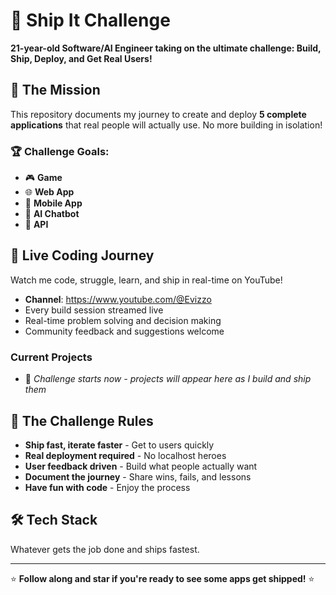 # 🚀 Ship It Challenge

**21-year-old Software/AI Engineer taking on the ultimate challenge: Build, Ship, Deploy, and Get Real Users!**

## 🎯 The Mission

This repository documents my journey to create and deploy **5 complete applications** that real people will actually use. No more building in isolation!

### 🏆 Challenge Goals:
- 🎮 **Game**
- 🌐 **Web App**
- 📱 **Mobile App**
- 🤖 **AI Chatbot**
- 🔗 **API**

## 🎥 Live Coding Journey

Watch me code, struggle, learn, and ship in real-time on YouTube!
- **Channel**: https://www.youtube.com/@Evizzo
- Every build session streamed live
- Real-time problem solving and decision making
- Community feedback and suggestions welcome

### Current Projects
- 🔨 *Challenge starts now - projects will appear here as I build and ship them*

## 🎪 The Challenge Rules

- **Ship fast, iterate faster** - Get to users quickly
- **Real deployment required** - No localhost heroes
- **User feedback driven** - Build what people actually want
- **Document the journey** - Share wins, fails, and lessons
- **Have fun with code** - Enjoy the process

## 🛠️ Tech Stack

Whatever gets the job done and ships fastest.

---

⭐ **Follow along and star if you're ready to see some apps get shipped!** ⭐ 